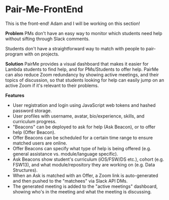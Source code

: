 # Pair-Me-FrontEnd

This is the front-end! Adam and I will be working on this section!

**Problem**
PMs don't have an easy way to monitor which students need help without sifting through Slack comments. 

Students don't have a straightforward way to match with people to pair-program with on projects.

**Solution**
PairMe provides a visual dashboard that makes it easier for Lambda students to find help, and for PMs/Students to offer help. PairMe can also reduce Zoom redundancy by showing active meetings, and their topics of discussion, so that students looking for help can easily jump on an active Zoom if it's relevant to their problems.

**Features**
- User registration and login using JavaScript web tokens and hashed password storage.
- User profiles with username, avatar, bio/experience, skills, and curriculum progress.
- "Beacons" can be deployed to ask for help (Ask Beacon), or to offer help (Offer Beacon).
- Offer Beacons can be scheduled for a certain time range to ensure matched users are online.
- Offer Beacons can specify what type of help is being offered (e.g. general assistance vs. module/language specific).
- Ask Beacons show student's curriculum (iOS/FSW/DS etc.), cohort (e.g. FSW13), and what module/repository they are working on (e.g. Data Structures).
- When an Ask is matched with an Offer, a Zoom link is auto-generated and then pushed to the "matchees" via Slack API DMs.
- The generated meeting is added to the "active meetings" dashboard, showing who's in the meeting and what the meeting is discussing.